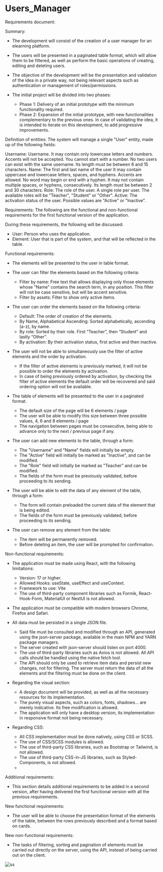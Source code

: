 # Users_Manager

Requirements document:

Summary:
- The development will consist of the creation of a user manager for an elearning platform.

- The users will be presented in a paginated table format, which will allow them to be filtered, as well as perform the basic operations of creating, editing and deleting users.

- The objective of the development will be the presentation and validation of the idea in a private way, not being relevant aspects such as authentication or management of roles/permissions.

- The initial project will be divided into two phases:

    - Phase 1: Delivery of an initial prototype with the minimum functionality required.
    - Phase 2: Expansion of the initial prototype, with new functionalities complementary to the previous ones.
In case of validating the idea, it is intended to iterate on this development, to add progressive improvements.

Definition of entities:
  The system will manage a single "User" entity, made up of the following fields:

Username: Username.
    It may contain only lowercase letters and numbers.
    Accents will not be accepted.
    You cannot start with a number.
    No two users can exist with the same username.
    Its length must be between 6 and 15 characters.
Name: The first and last name of the user
    It may contain uppercase and lowercase letters, spaces, and hyphens.
    Accents are allowed.
    No word may begin or end with a hyphen.
    It may not contain multiple spaces, or hyphens, consecutively.
    Its length must be between 2 and 30 characters.
Role: The role of the user.
    A single role per user.
    The available roles will be "Teacher", "Student" or "Other".
Active: The activation status of the user. 
    Possible values are "Active" or "Inactive".
    
Requirements:
The following are the functional and non-functional requirements for the first functional version of the application.

During these requirements, the following will be discussed:

  - User: Person who uses the application.
  - Element: User that is part of the system, and that will be reflected in the table.

Functional requirements:

- The elements will be presented to the user in table format.
  
- The user can filter the elements based on the following criteria:
  - Filter by name: Free text that allows displaying only those elements whose "Name" contains the search term, in any position. This filter will not be case sensitive, but will be accent sensitive.
  - Filter by assets: Filter to show only active items.
  
- The user can order the elements based on the following criteria:
  - Default: The order of creation of the elements.
  - By Name, Alphabetical Ascending: Sorted alphabetically, ascending (a-z), by name.
  - By role: Sorted by their role. First “Teacher”, then “Student” and lastly “Other”.
  - By activation: By their activation status, first active and then inactive.
    
- The user will not be able to simultaneously use the filter of active elements and the order by activation.
  - If the filter of active elements is previously marked, it will not be possible to order the elements by activation.
  - In case of being previously ordered by activation, by checking the filter of active elements the default order will be recovered and said ordering option will not be available.
    
- The table of elements will be presented to the user in a paginated format.
   - The default size of the page will be 6 elements / page
   - The user will be able to modify this size between three possible values, 4, 6 and 8 elements / page
    - The navigation between pages must be consecutive, being able to advance only to the next / previous page if any.
      
- The user can add new elements to the table, through a form:
  - The "Username" and "Name" fields will initially be empty.
  - The "Active" field will initially be marked as "Inactive", and can be modified.
  - The "Role" field will initially be marked as "Teacher" and can be modified.
  - The fields of the form must be previously validated, before proceeding to its sending.
    
- The user will be able to edit the data of any element of the table, through a form:
  - The form will contain preloaded the current data of the element that is being edited.
  - The fields of the form must be previously validated, before proceeding to its sending.
    
- The user can remove any element from the table:
  - The item will be permanently removed.
  - Before deleting an item, the user will be prompted for confirmation.
    
Non-functional requirements:

- The application must be made using React, with the following limitations:
  - Version: 17 or higher.
  - Allowed Hooks: useState, useEffect and useContext.
  - Framework to use: Vite
  - The use of third-party component libraries such as Formik, React-Hook-Form, MaterialUI or NextUI is not allowed.
- The application must be compatible with modern browsers Chrome, Firefox and Safari.
- All data must be persisted in a single JSON file.
  - Said file must be consulted and modified through an API, generated using the json-server package, available in the main NPM and YARN package managers.
  - The server created with json-server should listen on port 4000.
  - The use of third-party libraries such as Axios is not allowed. All API calls should be handled using the native fetch tool.
  - The API should only be used to retrieve item data and persist new changes, not for filtering. The server must return the data of all the elements and the filtering must be done on the client.

- Regarding the visual section:
  - A design document will be provided, as well as all the necessary resources for its implementation.
  - The purely visual aspects, such as colors, fonts, shadows... are merely indicative. Its free modification is allowed.
  - The application will only have a desktop version, its implementation in responsive format not being necessary.
    
- Regarding CSS:
  - All CSS implementation must be done natively, using CSS or SCSS.
  - The use of CSS/SCSS modules is allowed.
  - The use of third-party CSS libraries, such as Bootstrap or Tailwind, is not allowed.
  - The use of third-party CSS-in-JS libraries, such as Styled-Components, is not allowed.
  - 
Additional requirements:

  - This section details additional requirements to be added in a second version, after having delivered the first functional version with all the previous requirements.

New functional requirements:

- The user will be able to choose the presentation format of the elements of the table, between the rows previously described and a format based on cards.
  
New non-functional requirements:

- The tasks of filtering, sorting and pagination of elements must be carried out directly on the server, using the API, instead of being carried out on the client.

![ss](https://github.com/ArtielSry/Users_Manager/assets/113340763/88af0c45-be2d-41b7-969f-880e908b5b23)

